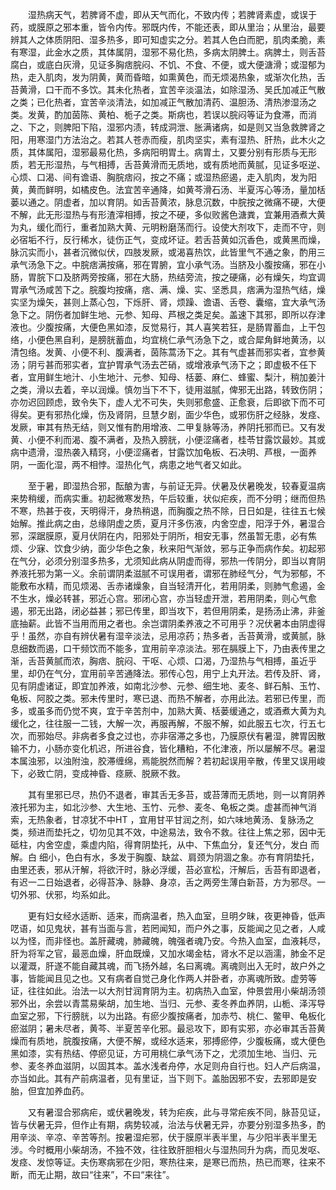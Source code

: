 <!-- { "loadSidebar": true } -->
　　湿热病天气，若脾肾不虚，即从天气而化，不致内传；若脾肾素虚，或误于药，或膜原之邪本重，皆令内传。邪既内传，不能还表，即从里治；从里治，最要辨其人之体质阴阳、湿多热多，即可知虚实之分。若其人色白而肥，肌肉柔脆，素有寒湿，此金水之质，其体属阴，湿邪不易化热，多病太阴脾土。病脾土，则舌苔腐白，或底白灰滑，见证多胸痞脘闷、不饥、不食、不便，或大便溏滑；或湿郁为热，走入肌肉，发为阴黄，黄而昏暗，如熏黄色，而无烦渴热象，或渐次化热，舌苔黄滑，口干而不多饮。其未化热者，宜苦辛淡温法，如除湿汤、吴氏加减正气散之类；已化热者，宜苦辛淡清法，如加减正气散加清药、温胆汤、清热渗湿汤之类。发黄，酌加茵陈、黄柏、栀子之类。斯病也，若误以脘闷等证为食滞，而消之、下之，则脾阳下陷，湿邪内渍，转成洞泄、胀满诸病，如是则又当急救脾肾之阳，用寒湿门方法治之。若其人苍赤而瘦，肌肉坚实，素有湿热、肝热，此木火之质，其体属阳，湿邪最易化热，多病阳明胃土。病胃土，又要分别有形质与无形质，若无形湿热，与气相搏，舌苔黄滑而无质地，或有质地而黄腻，见证多呕逆、心烦、口渴、间有谵语、胸脘痞闷，按之不痛；或湿热瘀遏，走入肌肉，发为阳黄，黄而鲜明，如橘皮色。法宜苦辛通降，如黄芩滑石汤、半夏泻心等汤，量加栝蒌以通之。阴虚者，加以育阴。如舌苔黄浓，脉息沉数，中脘按之微痛不硬，大便不解，此无形湿热与有形渣滓相搏，按之不硬，多似败酱色溏粪，宜兼用酒煮大黄为丸，缓化而行，重者加熟大黄、元明粉磨荡而行。设使大剂攻下，走而不守，则必宿垢不行，反行稀水，徒伤正气，变成坏证。若舌苔黄如沉香色，或黄黑而燥，脉沉实而小，甚者沉微似伏，四肢发厥，或渴喜热饮，此皆里气不通之象，酌用三承气汤急下之。中脘痞满按痛，邪在胃腑，宜小承气汤。当脐及小腹按痛，邪在小肠，胃脘下口及脐两旁按痛，邪在大肠，热结旁流，按之硬痛，必有燥矢，均宜调胃承气汤咸苦下之。脘腹均按痛，痞、满、燥、实、坚悉具，痞满为湿热气结，燥实坚为燥矢，甚则上蒸心包，下烁肝、肾，烦躁、谵语、舌卷、囊缩，宜大承气汤急下之。阴伤者加鲜生地、元参、知母、芦根之类足矣。盖速下其邪，即所以存津液也。少腹按痛，大便色黑如漆，反觉易行，其人喜笑若狂，是肠胃蓄血，上干包络，小便色黑自利，是膀胱蓄血，均宜桃仁承气汤急下之，或合犀角鲜地黄汤，以清包络。发黄、小便不利、腹满者，茵陈蒿汤下之。其有气虚甚而邪实者，宜参黄汤；阴亏甚而邪实者，宜护胃承气汤去芒硝，或增液承气汤下之；即虚极不任下者，宜用鲜生地汁、小生地汁、元参、知母、栝蒌、麻仁、蜂蜜、梨汁，稍加姜汁之类，滑以去着，辛以润燥。慎勿当下不下，徒用滋腻，俾邪无出路，转致伤阴；亦勿迟回顾虑，致令失下，虚人尤不可失，失则邪愈盛、正愈衰，后即欲下而不可得矣。更有邪热化燥，伤及肾阴，旦慧夕剧，面少华色，或邪伤肝之经脉，发痉、发厥，审其有热无结，则又惟有酌用增液、二甲复脉等汤，养阴托邪而已。又有发黄、小便不利而渴、腹不满者，及热入膀胱，小便涩痛者，桂苓甘露饮最妙。其或病中遗滑，湿热袭入精窍，小便涩痛者，甘露饮加龟板、石决明、芦根，一面养阴，一面化湿，两不相悖。湿热化气，病患之地气者又如此。

　　至于暑，即湿热合邪，酝酿为害，与前证无异。伏暑及伏暑晚发，较春夏温病来势稍缓，而病实重。初起微寒发热，午后较重，状似疟疾，而不分明；继而但热不寒，热甚于夜，天明得汗，身热稍退，而胸腹之热不除，日日如是，往往五七候始解。推此病之由，总缘阴虚之质，夏月汗多伤液，内舍空虚，阳浮于外，暑湿合邪，深踞膜原，夏月伏阴在内，阳邪处于阴所，相安无事，然虽暂无患，必有焦烦、少寐、饮食少纳，面少华色之象，秋来阳气渐敛，邪与正争而病作矣。初起邪在气分，必须分别湿多热多，尤须知此病从阴虚而得，邪热一传阴分，即当以育阴养液托邪为第一义。余前谓阴柔滋腻不可误用者，谓邪在肺经气分，气为邪郁，不能敷布水精，而见烦渴、舌赤诸燥象，自当轻清开化，若用阴柔，则肺气愈遏，金不生水，燥必转甚，邪近心宫。邪闭心宫，亦当轻虚开泄，若用阴柔，则心气愈遏，邪无出路，闭必益甚；邪已传里，即当攻下，若但用阴柔，是扬汤止沸，非釜底抽薪。此皆不当用而用之者也。余岂谓阴柔养液之不可用乎？况伏暑本由阴虚得乎！虽然，亦自有辨伏暑有湿辛淡法，忌用凉药；热多者，舌苔黄滑，或黄腻，脉息细数而遏，口干频饮而不能多，宜用前辛凉淡法。邪在膈膜上下，乃由表传里之渐，舌苔黄腻而浓，胸痞、脘闷、干呕、心烦、口渴，乃湿热与气相搏，虽近乎里，却仍在气分，宜用前辛苦通降法。邪传心包，用宁上丸开法。若传及肝、肾，见有阴虚诸证，即宜加养液，如南北沙参、元参、细生地、麦冬、鲜石斛、玉竹、龟板、阿胶之类。邪未传里时，寒已退、而热不解者，亦用此法。若邪已传里，而多，或虽多而仍觉不爽，宜于辛苦剂中，加熟大黄、栝蒌缓通之，或酒煮大黄为丸缓化之，往往服一二钱，大解一次，再服再解，不服不解，如此服五七次，行五七次，而邪始尽。非病者多食之过也，亦非宿滞之多也，乃膜原伏有暑湿，脾胃因散输不力，小肠亦变化机迟，所进谷食，皆化糟粕，不化津液，所以屡解不尽。暑湿本属浊邪，以浊附浊，胶滞缠绵，焉能脱然而解？若初起误用辛散，传里又误用峻下，必致亡阴，变成神昏、痉厥、脱厥不救。

　　其有里邪已尽，热仍不退者，审其舌无多苔，或苔薄而无质地，则一以育阴养液托邪为主，如北沙参、大生地、玉竹、元参、麦冬、龟板之类。虚甚而神气消索，无热象者，甘凉犹不中HT ，宜用甘平甘润之剂，如六味地黄汤、复脉汤之类，频进而垫托之，切勿见其不效，中途易法，致令不救。往往上焦之邪，因中无砥柱，内舍空虚，乘虚内陷，得育阴垫托，从中、下焦血分，复还气分，发白 而解。白 细小，色白有水，多发于胸腹、缺盆、肩颈为阴涸之象。亦有育阴垫托，由里还表，邪从汗解，将欲汗时，脉必浮缓，苔必宣松，汗解后，舌苔有即退者，有迟一二日始退者，必得苔净、脉静、身凉，舌之两旁生薄白新苔，方为邪尽。一切外邪、伏邪，均系如此。

　　更有妇女经水适断、适来，而病温者，热入血室，旦明夕昧，夜更神昏，低声呓语，如见鬼状，甚有当面与言，若罔闻知，而户外之事，反能闻之见之者，人咸以为怪，而非怪也。盖肝藏魂，肺藏魄，魄强者魂乃安。今热入血室，血液耗尽，肝为将军之官，最恶血燥，肝血既燥，又加水竭金枯，肾水不足以涵濡，肺金不足以灌溉，肝遂不能自藏其魂，而飞扬外越，名曰离魂。离魂则出入无时，故户外之事，皆能闻且见之也。又有病者自觉己身化作两人并卧者，亦离魂所致。虚劳等证，往往如此。治法一以大剂甘润育阴为主。初病热入血室，仲景尝用小柴胡汤领邪外出，余尝以青蒿易柴胡，加生地、当归、元参、麦冬养血养阴，山栀、泽泻导血室之邪，下行膀胱，以为出路。有瘀少腹按痛者，加赤芍、桃仁、鳖甲、龟板化瘀滋阴；暑未尽者，黄芩、半夏苦辛化邪。最忌攻下，即有实邪，亦必审其舌苔黄燥而有质地，脘腹按痛，大便不解，或经水适来，邪搏瘀停，少腹板痛，或大便色黑如漆，实有热结、停瘀见证，方可用桃仁承气汤下之，尤须加生地、当归、元参、麦冬养血滋阴，以固其本。盖水浅者舟停，水足则舟自行也。妇人产后病温，亦当如此。其有产前病温者，见有里证，当下则下。盖胎因邪不安，去邪即是安胎，但宜加养血药。

　　又有暑湿合邪病疟，或伏暑晚发，转为疟疾，此与寻常疟疾不同，脉苔见证，皆与伏暑无异，但作止有期，病势较减，治法与伏暑无异，亦要分别湿多热多，酌用辛淡、辛凉、辛苦等剂。按暑湿疟邪，伏于膜原半表半里，与少阳半表半里无涉。今时概用小柴胡汤，不独不效，往往致肝胆相火与湿热同升为病，而见发呕、发痉、发惊等证。夫伤寒病邪在少阳，寒热往来，是寒已而热，热已而寒，往来不断，而无止期，故曰“往来”，不曰“来往”。

